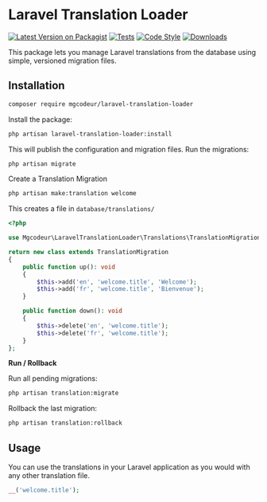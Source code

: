 # Laravel Translation Loader

[![Latest Version on Packagist](https://img.shields.io/packagist/v/mgcodeur/laravel-translation-loader.svg?style=flat-square)](https://packagist.org/packages/mgcodeur/laravel-translation-loader)
[![Tests](https://img.shields.io/github/actions/workflow/status/mgcodeur/laravel-translation-loader/run-tests.yml?branch=main&label=tests&style=flat-square)](https://github.com/mgcodeur/laravel-translation-loader/actions?query=workflow%3Arun-tests+branch%3Amain)
[![Code Style](https://img.shields.io/github/actions/workflow/status/mgcodeur/laravel-translation-loader/fix-php-code-style-issues.yml?branch=main&label=code%20style&style=flat-square)](https://github.com/mgcodeur/laravel-translation-loader/actions?query=workflow%3A"Fix+PHP+code+style+issues"+branch%3Amain)
[![Downloads](https://img.shields.io/packagist/dt/mgcodeur/laravel-translation-loader.svg?style=flat-square)](https://packagist.org/packages/mgcodeur/laravel-translation-loader)

This package lets you manage Laravel translations from the database using simple, versioned migration files.

## Installation

```bash
composer require mgcodeur/laravel-translation-loader
```

Install the package:

```bash
php artisan laravel-translation-loader:install
```

This will publish the configuration and migration files.
Run the migrations:

```bash
php artisan migrate
```

Create a Translation Migration

```bash
php artisan make:translation welcome
```

This creates a file in `database/translations/`

```php
<?php

use Mgcodeur\LaravelTranslationLoader\Translations\TranslationMigration;

return new class extends TranslationMigration
{
    public function up(): void
    {
        $this->add('en', 'welcome.title', 'Welcome');
        $this->add('fr', 'welcome.title', 'Bienvenue');
    }

    public function down(): void
    {
        $this->delete('en', 'welcome.title');
        $this->delete('fr', 'welcome.title');
    }
};
```

**Run / Rollback**

Run all pending migrations:

```bash
php artisan translation:migrate
```

Rollback the last migration:

```bash
php artisan translation:rollback
```

## Usage

You can use the translations in your Laravel application as you would with any other translation file.

```php
__('welcome.title');
```
